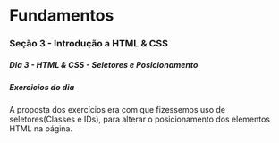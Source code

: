 # Fundamentos
### Seção 3 - Introdução a HTML & CSS
##### Dia 3 - HTML & CSS - Seletores e Posicionamento

##### Exercicios do dia
A proposta dos exercícios era com que fizessemos uso de seletores(Classes e IDs), para alterar o posicionamento dos elementos HTML na página.